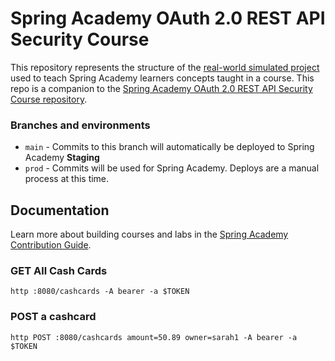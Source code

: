 # Spring Academy OAuth 2.0 REST API Security Course

This repository represents the structure of
the [real-world simulated project](https://github.com/vmware-tanzu-learning/spring-academy/blob/main/docs/lab-authoring-style-guide.md#remember-youre-building-a-real-application)
used to teach Spring Academy learners concepts taught in a course.
This repo is a companion to
the [Spring Academy OAuth 2.0 REST API Security Course repository](https://github.com/vmware-tanzu-learning/course-secure-rest-api-oauth2).

### Branches and environments

- `main` - Commits to this branch will automatically be deployed to Spring Academy **Staging**
- `prod` - Commits will be used for Spring Academy. Deploys are a manual process at this time.

## Documentation

Learn more about building courses and labs in
the [Spring Academy Contribution Guide](https://github.com/vmware-tanzu-learning/spring-academy/blob/main/CONTRIBUTING.md).

### GET All Cash Cards

```shell
http :8080/cashcards -A bearer -a $TOKEN
```

### POST a cashcard

```shell
http POST :8080/cashcards amount=50.89 owner=sarah1 -A bearer -a $TOKEN 
```
